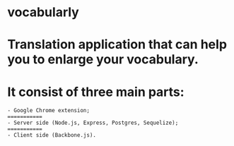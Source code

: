 vocabularly
===========

Translation application that can help you to enlarge your vocabulary.
===========

It consist of three main parts:
===========
	- Google Chrome extension;
	===========
	- Server side (Node.js, Express, Postgres, Sequelize);
	===========
	- Client side (Backbone.js).